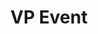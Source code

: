---
name: "Raphaël Alapetite"
title: "VP Event"
mail: "raphael.alapetite@ecl22.ec-lyon.fr"
image: "/image/team/Smetz.webp"
---
